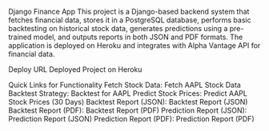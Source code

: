 Django Finance App
This project is a Django-based backend system that fetches financial data, stores it in a PostgreSQL database, performs basic backtesting on historical stock data, generates predictions using a pre-trained model, and outputs reports in both JSON and PDF formats. The application is deployed on Heroku and integrates with Alpha Vantage API for financial data.

Deploy URL
Deployed Project on Heroku

Quick Links for Functionality
Fetch Stock Data: Fetch AAPL Stock Data
Backtest Strategy: Backtest for AAPL
Predict Stock Prices: Predict AAPL Stock Prices (30 Days)
Backtest Report (JSON): Backtest Report (JSON)
Backtest Report (PDF): Backtest Report (PDF)
Prediction Report (JSON): Prediction Report (JSON)
Prediction Report (PDF): Prediction Report (PDF)
